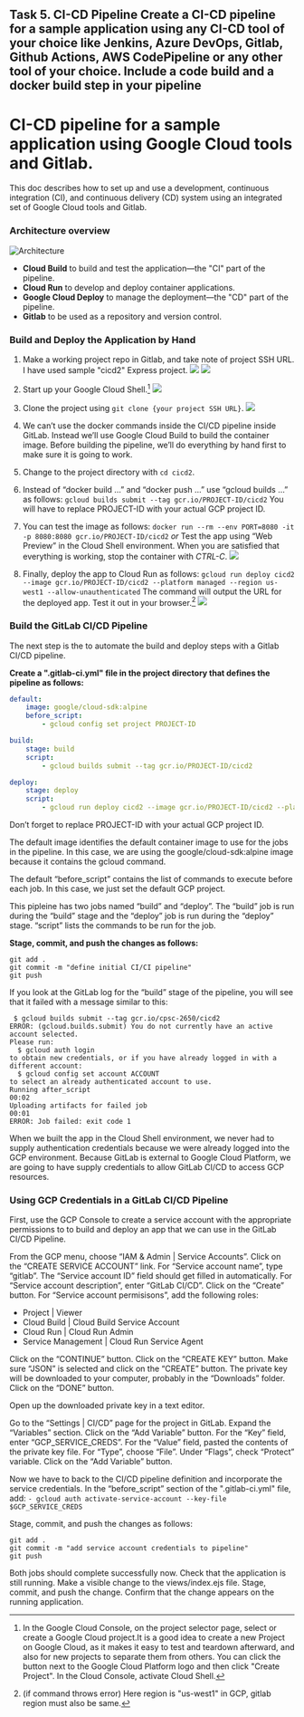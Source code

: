 Task 5. CI-CD Pipeline
Create a CI-CD pipeline for a sample application using any CI-CD tool of your choice like
Jenkins, Azure DevOps, Gitlab, Github Actions, AWS CodePipeline or any other tool of your
choice. Include a code build and a docker build step in your pipeline
---

# CI-CD pipeline for a sample application using Google Cloud tools and Gitlab.

This doc describes how to set up and use a development, continuous integration (CI), and continuous delivery (CD) system using an integrated set of Google Cloud tools and Gitlab.

### Architecture overview

![Architecture](https://github.com/woodensofa/supreme-octo-fortnight/blob/main/Task%205%20CI-CD%20Pipeline/img/vhjvhkk.png
"Architecture")

- **Cloud Build** to build and test the application—the "CI" part of the pipeline.
- **Cloud Run** to develop and deploy container applications.
- **Google Cloud Deploy** to manage the deployment—the "CD" part of the pipeline.
- **Gitlab** to be used as a repository and version control.

### Build and Deploy the Application by Hand

1. Make a working project repo in Gitlab, and take note of project SSH URL. I have used sample "cicd2" Express project. 
![](https://github.com/woodensofa/supreme-octo-fortnight/blob/main/Task%205%20CI-CD%20Pipeline/img/Screenshot99.png?raw=true)
![](https://github.com/woodensofa/supreme-octo-fortnight/blob/main/Task%205%20CI-CD%20Pipeline/img/Screenshot1.png?raw=true)
1. Start up your Google Cloud Shell.[^1]
![](https://github.com/woodensofa/supreme-octo-fortnight/blob/main/Task%205%20CI-CD%20Pipeline/img/Screenshot2.png?raw=true)
2. Clone the project using ```git clone {your project SSH URL}```.
![](https://github.com/woodensofa/supreme-octo-fortnight/blob/main/Task%205%20CI-CD%20Pipeline/img/Screenshot.png?raw=true)
3. We can’t use the docker commands inside the CI/CD pipeline inside GitLab. Instead we’ll use Google Cloud Build to build the container image. 
Before building the pipeline, we’ll do everything by hand first to make sure it is going to work.
4. Change to the project directory with ```cd cicd2```.
5. Instead of “docker build …” and “docker push …” use “gcloud builds …” as follows: ```gcloud builds submit --tag gcr.io/PROJECT-ID/cicd2```
You will have to replace PROJECT-ID with your actual GCP project ID.
6. You can test the image as follows: ```docker run --rm --env PORT=8080 -it -p 8080:8080 gcr.io/PROJECT-ID/cicd2``` *or* 
Test the app using “Web Preview” in the Cloud Shell environment. When you are satisfied that everything is working, stop the container with *CTRL-C*.
![](https://github.com/woodensofa/supreme-octo-fortnight/blob/main/Task%205%20CI-CD%20Pipeline/img/Screenshot%20(1).png?raw=true)

7. Finally, deploy the app to Cloud Run as follows: ```gcloud run deploy cicd2 --image gcr.io/PROJECT-ID/cicd2 --platform managed --region us-west1 --allow-unauthenticated```
The command will output the URL for the deployed app. Test it out in your browser.[^2]
![](https://github.com/woodensofa/supreme-octo-fortnight/blob/main/Task%205%20CI-CD%20Pipeline/img/Screenshot%20(2).png?raw=true)

[^1]: In the Google Cloud Console, on the project selector page, select or create a Google Cloud project.It is a good idea to create a new Project on Google Cloud, as it makes it easy to test and teardown afterward, and also for new projects to separate them from others.
You can click the button next to the Google Cloud Platform logo and then click "Create Project". In the Cloud Console, activate Cloud Shell.
[^2]: (if command throws error) Here region is "us-west1" in GCP, gitlab region must also be same.

### Build the GitLab CI/CD Pipeline

The next step is the to automate the build and deploy steps with a Gitlab CI/CD pipeline.

**Create a ".gitlab-ci.yml" file in the project directory that defines the pipeline as follows:**
```YAML
default:
    image: google/cloud-sdk:alpine
    before_script:
        - gcloud config set project PROJECT-ID

build:
    stage: build
    script:
        - gcloud builds submit --tag gcr.io/PROJECT-ID/cicd2

deploy:
    stage: deploy
    script:
        - gcloud run deploy cicd2 --image gcr.io/PROJECT-ID/cicd2 --platform managed --region us-west1 --allow-unauthenticated
```
Don’t forget to replace PROJECT-ID with your actual GCP project ID.

The default image identifies the default container image to use for the jobs in the pipeline. In this case, we are using the google/cloud-sdk:alpine image because it contains the gcloud command.

The default “before_script” contains the list of commands to execute before each job. In this case, we just set the default GCP project.

This pipleine has two jobs named “build” and “deploy”. The “build” job is run during the “build” stage and the “deploy” job is run during the “deploy” stage. “script” lists the commands to be run for the job.

**Stage, commit, and push the changes as follows:**

```Shell
git add .
git commit -m "define initial CI/CI pipeline"
git push
```
If you look at the GitLab log for the “build” stage of the pipeline, you will see that it failed with a message similar to this:

```
 $ gcloud builds submit --tag gcr.io/cpsc-2650/cicd2
ERROR: (gcloud.builds.submit) You do not currently have an active account selected.
Please run:
  $ gcloud auth login
to obtain new credentials, or if you have already logged in with a
different account:
  $ gcloud config set account ACCOUNT
to select an already authenticated account to use.
Running after_script
00:02
Uploading artifacts for failed job
00:01
ERROR: Job failed: exit code 1
```

When we built the app in the Cloud Shell environment, we never had to supply authentication credentials because we were already logged into the GCP environment. Because GitLab is external to Google Cloud Platform, we are going to have supply credentials to allow GitLab CI/CD to access GCP resources.

### Using GCP Credentials in a GitLab CI/CD Pipeline

First, use the GCP Console to create a service account with the appropriate permissions to to build and deploy an app that we can use in the GitLab CI/CD Pipeline.

From the GCP menu, choose “IAM & Admin | Service Accounts”. Click on the “CREATE SERVICE ACCOUNT” link. For “Service account name”, type “gitlab”. The “Service account ID” field should get filled in automatically. For “Service account description”, enter “GitLab CI/CD”. Click on the “Create” button. For “Service account permisisons”, add the following roles:

- Project | Viewer
- Cloud Build | Cloud Build Service Account
- Cloud Run | Cloud Run Admin
- Service Management | Cloud Run Service Agent

Click on the “CONTINUE” button. Click on the “CREATE KEY” button. Make sure “JSON” is selected and click on the “CREATE” button. The private key will be downloaded to your computer, probably in the “Downloads” folder. Click on the “DONE” button.

Open up the downloaded private key in a text editor.

Go to the “Settings | CI/CD” page for the project in GitLab. Expand the “Variables” section. Click on the “Add Variable” button. For the “Key” field, enter “GCP_SERVICE_CREDS”. For the “Value” field, pasted the contents of the private key file. For “Type”, choose “File”. Under “Flags”, check “Protect” variable. Click on the “Add Variable” button.

Now we have to back to the CI/CD pipeline definition and incorporate the service credentials. In the “before_script” section of the ".gitlab-ci.yml" file, add:
```- gcloud auth activate-service-account --key-file $GCP_SERVICE_CREDS```

Stage, commit, and push the changes as follows:

```SHELL
git add .
git commit -m "add service account credentials to pipeline"
git push
```

Both jobs should complete successfully now. Check that the application is still running. Make a visible change to the views/index.ejs file. Stage, commit, and push the change. Confirm that the change appears on the running application.
